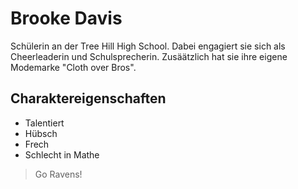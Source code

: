 # Brooke Davis
Schülerin an der Tree Hill High School. Dabei engagiert sie sich als Cheerleaderin und Schulsprecherin. Zusäätzlich hat sie ihre eigene Modemarke "Cloth over Bros".

## Charaktereigenschaften
* Talentiert
* Hübsch
* Frech
* Schlecht in Mathe

> Go Ravens!